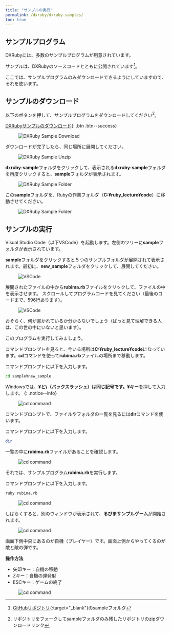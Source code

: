 ```yaml
---
title: "サンプルの実行"
permalink: /dxruby/dxruby-samples/
toc: true
---
```

## サンプルプログラム
DXRubyには、多数のサンプルプログラムが用意されています。

サンプルは、DXRubyのソースコードとともに公開されています[^1]。

[^1]: [GitHubリポジトリ](https://github.com/mirichi/dxruby){:target="_blank"}のsampleフォルダ

ここでは、サンプルプログラムのみダウンロードできるようにしていますので、それを使います。

## サンプルのダウンロード
以下のボタンを押して、サンプルプログラムをダウンロードしてください[^2]。

[<i class="fas fa-download"></i> DXRubyサンプルのダウンロード](https://github.com/eastbackcorporation/dxruby/archive/sample.zip){: .btn .btn--success}

[^2]: リポジトリをフォークしてsampleフォルダのみ残したリポジトリのzipダウンロードリンク

<figure>
  <img src="{{ '/assets/images/dxruby/03/sample-download.png' | relative_url }}" alt="DXRuby Sample Download" class="img_border">
</figure>

ダウンロードが完了したら、同じ場所に展開してください。

<figure>
  <img src="{{ '/assets/images/dxruby/03/sample-unzip.png' | relative_url }}" alt="DXRuby Sample Unzip" class="img_border">
</figure>

**dxruby-sample**フォルダをクリックして、表示される**dxruby-sample**フォルダを再度クリックすると、**sample**フォルダが表示されます。

<figure>
  <img src="{{ '/assets/images/dxruby/03/sample-folder.png' | relative_url }}" alt="DXRuby Sample Folder" class="img_border">
</figure>

この**sample**フォルダを、Rubyの作業フォルダ（**C:¥ruby_lecture¥code**）に移動させてください。

<figure>
  <img src="{{ '/assets/images/dxruby/03/sample-folder2.png' | relative_url }}" alt="DXRuby Sample Folder" class="img_border">
</figure>

## サンプルの実行
Visual Studio Code（以下VSCode）を起動します。左側のツリーに**sample**フォルダが表示されています。

**sample**フォルダをクリックすると５つのサンプルフォルダが展開されて表示されます。最初に、**new_sample**フォルダをクリックして、展開してください。

<figure>
  <img src="{{ '/assets/images/dxruby/03/vscode-sample.png' | relative_url }}" alt="VSCode">
</figure>

展開されたファイルの中から**rubima.rb**ファイルをクリックして、ファイルの中を表示させます。
スクロールしてプログラムコードを見てください（最後のコードまで、596行あります）。

<figure>
  <img src="{{ '/assets/images/dxruby/03/rubima.png' | relative_url }}" alt="VSCode">
</figure>

おそらく、何が書かれているか分からないでしょう（ぱっと見て理解できる人は、この世の中にいないと思います）。

このプログラムを実行してみましょう。

コマンドプロンプトを見ると、今いる場所は**C:¥ruby_lecture¥code**になっています。**cd**コマンドを使って**rubima.rb**ファイルの場所まで移動します。

コマンドプロンプトに以下を入力します。

```bash
cd sample¥new_sample
```

Windowsでは、**¥**と**\\（バックスラッシュ）**は同じ記号です。**¥キー**を押して入力します。
{: .notice--info} 

<figure>
  <img src="{{ '/assets/images/dxruby/03/cd-command.png' | relative_url }}" alt="cd command">
</figure>

コマンドプロンプトで、ファイルやフォルダの一覧を見るには**dir**コマンドを使います。

コマンドプロンプトに以下を入力します。

```bash
dir
```

一覧の中に**rubima.rb**ファイルがあることを確認します。

<figure>
  <img src="{{ '/assets/images/dxruby/03/dir-command.png' | relative_url }}" alt="cd command">
</figure>

それでは、サンプルプログラム**rubima.rb**を実行します。

コマンドプロンプトに以下を入力します。

```bash
ruby rubima.rb
```

<figure>
  <img src="{{ '/assets/images/dxruby/03/rubima-exec.png' | relative_url }}" alt="cd command">
</figure>

しばらくすると、別のウィンドウが表示されて、**るびまサンプルゲーム**が開始されます。

<figure>
  <img src="{{ '/assets/images/dxruby/03/rubima1.png' | relative_url }}" alt="cd command">
</figure>

画面下側中央にあるのが自機（プレイヤー）です。画面上側からやってくるのが敵と敵の弾です。

**操作方法**  
- 矢印キー：自機の移動
- Zキー：自機の弾発射
- ESCキー：ゲームの終了

<figure>
  <img src="{{ '/assets/images/dxruby/03/rubima2.png' | relative_url }}" alt="cd command">
</figure>

